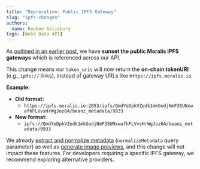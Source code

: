 ```yaml
---
title: "Deprecation: Public IPFS Gateway"
slug: "ipfs-changes"
authors:
  name: Reuben Salisbury
tags: [Web3 Data API]
---
```


As [outlined in an earlier post](/changelog/solana-token-metadata-enhancements), we have **sunset the public Moralis IPFS gateways** which is referenced across our API. 

This change means our `token_uris` will now return the **on-chain tokenURI** (e.g., `ipfs://` links), instead of gateway URLs like `https://ipfs.moralis.io`.

**Example:**

- **Old format:**
  - `https://ipfs.moralis.io:2053/ipfs/QmdYeDpkVZedk1mkGodjNmF35UNxwafhFLVvsHrWgJoz6A/beanz_metadata/9933`  
- **New format:**
  - `ipfs://QmdYeDpkVZedk1mkGodjNmF35UNxwafhFLVvsHrWgJoz6A/beanz_metadata/9933`

We already [extract and normalize metadata](/web3-data-api/evm/normalized-vs-non-normalized-metadata) (`normalizeMetadata` query parameter) as well as [generate image previews](/web3-data-api/evm/nft-image-previews), and this change will not impact these features. For developers requiring a specific IPFS gateway, we recommend exploring alternative providers.
